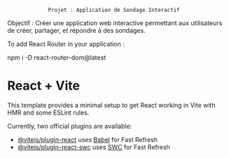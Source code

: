 
                 Projet : Application de Sondage Interactif
Objectif : Créer une application web interactive permettant aux utilisateurs de créer, partager, et
répondre à des sondages.

To add React Router in your application :

npm i -D react-router-dom@latest

# React + Vite

This template provides a minimal setup to get React working in Vite with HMR and some ESLint rules.

Currently, two official plugins are available:

- [@vitejs/plugin-react](https://github.com/vitejs/vite-plugin-react/blob/main/packages/plugin-react/README.md) uses [Babel](https://babeljs.io/) for Fast Refresh
- [@vitejs/plugin-react-swc](https://github.com/vitejs/vite-plugin-react-swc) uses [SWC](https://swc.rs/) for Fast Refresh
